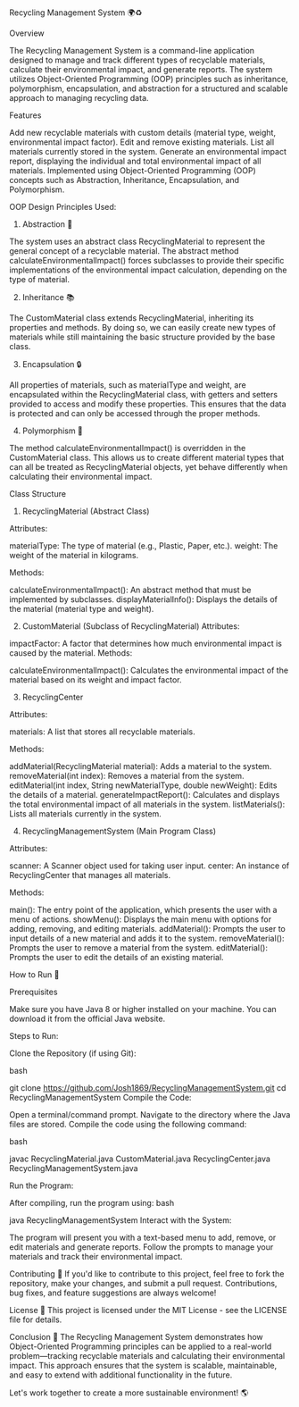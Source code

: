 Recycling Management System 🌍♻️

Overview

The Recycling Management System is a command-line application designed to manage and track different types of recyclable materials, calculate their environmental impact, and generate reports. The system utilizes Object-Oriented Programming (OOP) principles such as inheritance, polymorphism, encapsulation, and abstraction for a structured and scalable approach to managing recycling data.

Features

Add new recyclable materials with custom details (material type, weight, environmental impact factor).
Edit and remove existing materials.
List all materials currently stored in the system.
Generate an environmental impact report, displaying the individual and total environmental impact of all materials.
Implemented using Object-Oriented Programming (OOP) concepts such as Abstraction, Inheritance, Encapsulation, and Polymorphism.

OOP Design Principles Used:

1. Abstraction 🤔
   
The system uses an abstract class RecyclingMaterial to represent the general concept of a recyclable material. The abstract method calculateEnvironmentalImpact() forces subclasses to provide their specific implementations of the environmental impact calculation, depending on the type of material.

2. Inheritance 📚
   
The CustomMaterial class extends RecyclingMaterial, inheriting its properties and methods. By doing so, we can easily create new types of materials while still maintaining the basic structure provided by the base class.

3. Encapsulation 🔒
   
All properties of materials, such as materialType and weight, are encapsulated within the RecyclingMaterial class, with getters and setters provided to access and modify these properties. This ensures that the data is protected and can only be accessed through the proper methods.

4. Polymorphism 🔄
   
The method calculateEnvironmentalImpact() is overridden in the CustomMaterial class. This allows us to create different material types that can all be treated as RecyclingMaterial objects, yet behave differently when calculating their environmental impact.

Class Structure

1. RecyclingMaterial (Abstract Class)
   
Attributes:

materialType: The type of material (e.g., Plastic, Paper, etc.).
weight: The weight of the material in kilograms.

Methods:

calculateEnvironmentalImpact(): An abstract method that must be implemented by subclasses.
displayMaterialInfo(): Displays the details of the material (material type and weight).

2. CustomMaterial (Subclass of RecyclingMaterial)
Attributes:

impactFactor: A factor that determines how much environmental impact is caused by the material.
Methods:

calculateEnvironmentalImpact(): Calculates the environmental impact of the material based on its weight and impact factor.

3. RecyclingCenter
   
Attributes:

materials: A list that stores all recyclable materials.

Methods:

addMaterial(RecyclingMaterial material): Adds a material to the system.
removeMaterial(int index): Removes a material from the system.
editMaterial(int index, String newMaterialType, double newWeight): Edits the details of a material.
generateImpactReport(): Calculates and displays the total environmental impact of all materials in the system.
listMaterials(): Lists all materials currently in the system.

4. RecyclingManagementSystem (Main Program Class)
   
Attributes:

scanner: A Scanner object used for taking user input.
center: An instance of RecyclingCenter that manages all materials.

Methods:

main(): The entry point of the application, which presents the user with a menu of actions.
showMenu(): Displays the main menu with options for adding, removing, and editing materials.
addMaterial(): Prompts the user to input details of a new material and adds it to the system.
removeMaterial(): Prompts the user to remove a material from the system.
editMaterial(): Prompts the user to edit the details of an existing material.

How to Run 🚀

Prerequisites

Make sure you have Java 8 or higher installed on your machine. You can download it from the official Java website.

Steps to Run:

Clone the Repository (if using Git):

bash

git clone https://github.com/Josh1869/RecyclingManagementSystem.git
cd RecyclingManagementSystem
Compile the Code:

Open a terminal/command prompt.
Navigate to the directory where the Java files are stored.
Compile the code using the following command:

bash

javac RecyclingMaterial.java CustomMaterial.java RecyclingCenter.java RecyclingManagementSystem.java

Run the Program:

After compiling, run the program using:
bash

java RecyclingManagementSystem
Interact with the System:

The program will present you with a text-based menu to add, remove, or edit materials and generate reports.
Follow the prompts to manage your materials and track their environmental impact.

Contributing 🤝
If you'd like to contribute to this project, feel free to fork the repository, make your changes, and submit a pull request. Contributions, bug fixes, and feature suggestions are always welcome!

License 📄
This project is licensed under the MIT License - see the LICENSE file for details.

Conclusion 🌱
The Recycling Management System demonstrates how Object-Oriented Programming principles can be applied to a real-world problem—tracking recyclable materials and calculating their environmental impact. This approach ensures that the system is scalable, maintainable, and easy to extend with additional functionality in the future.

Let's work together to create a more sustainable environment! 🌎
